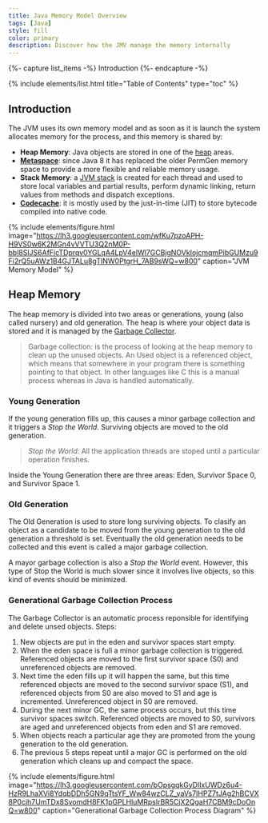 ```yaml
---
title: Java Memory Model Overview
tags: [Java]
style: fill
color: primary
description: Discover how the JMV manage the memory internally
---
```


{%- capture list_items -%}
Introduction
{%- endcapture -%}

{% include elements/list.html title="Table of Contents" type="toc" %}

## Introduction

The JVM uses its own memory model and as soon as it is launch the system allocates memory for the process, and this memory is shared by:
- **Heap Memory**: Java objects are stored in one of the [heap](https://docs.oracle.com/javase/specs/jvms/se8/html/jvms-2.html#jvms-2.5.3) areas.
- **[Metaspace](https://www.baeldung.com/java-permgen-metaspace)**: since Java 8 it has replaced the older PermGen memory space to provide a more flexible and reliable memory usage.
- **Stack Memory**: a [JVM stack](https://docs.oracle.com/javase/specs/jvms/se8/html/jvms-2.html#jvms-2.5.2) is created for each thread and used to store local variables and partial results, perform dynamic linking, return values from methods and dispatch exceptions.
- **[Codecache](https://docs.oracle.com/javase/8/embedded/develop-apps-platforms/codecache.htm)**: it is mostly used by the just-in-time (JIT) to store bytecode compiled into native code.

{% include elements/figure.html image="https://lh3.googleusercontent.com/wfKu7pzoAPH-H9VS0w6K2MGn4vVVTU3Q2nM0P-bbl8SlJS6AfFicTDprqv0YGLqA4LpV4elWl7GCBjgNOVkIojcmqmPibGUMzu9Fi2rQ5uAWz1B4GJTALu8gTINW0PtgrH_7AB9sWQ=w800" caption="JVM Memory Model" %}

## Heap Memory

The heap memory is divided into two areas or generations, young (also called nursery) and old generation.  The heap is where your object data is stored and it is managed by the [Garbage Collector](https://www.oracle.com/webfolder/technetwork/tutorials/obe/java/gc01/index.html).

>Garbage collection: is the process of looking at the heap memory to clean up the unused objects. An Used object is a referenced object, which means that  somewhere in your program there is something pointing to that object. In other languages like C this is a manual process whereas in Java is handled automatically.

### Young Generation

If the young generation fills up, this causes a minor garbage collection and it triggers a _Stop the World_. Surviving objects are moved to the old generation.

>_Stop the World_: All the application threads are stoped until a particular operation finishes.

Inside the Young Generation there are three areas: Eden, Survivor Space 0, and Survivor Space 1.

### Old Generation

The Old Generation is used to store long surviving objects. To clasify an object as a candidate to be moved from the young generation to the old generation a threshold is set. Eventually the old generation needs to be collected and this event is called a major garbage collection.

A mayor garbage collection is also a _Stop the World_ event. However, this type of Stop the World is much slower since it involves live objects, so this kind of events should be minimized.

### Generational Garbage Collection Process

The Garbage Collector is an automatic process reponsible for identifying and delete unsed objects. Steps:

1. New objects are put in the eden and survivor spaces start empty.
2. When the eden space is full a minor garbage collection is triggered. Referenced objects are moved to the first survivor space (S0) and unreferenced objects are removed.
3. Next time the eden fills up it will happen the same, but this time referenced objects are moved to the second survivor space (S1), and referenced objects from S0 are also moved to S1 and age is incremented. Unreferenced object in S0 are removed.
4. During the next minor GC, the same process occurs, but this time survivor spaces switch. Referenced objects are moved to S0, survivors are aged and unreferenced objects from eden and S1 are removed.
5. When objects reach a particular age they are promoted from the young generation to the old generation.
6. The previous 5 steps repeat until a major GC is performed on the old generation which cleans up and compact the space.

{% include elements/figure.html image="https://lh3.googleusercontent.com/bOpsgqkGyDlIxUWDz6u4-HzR9LhaXVi8YdqbDDh5GN9qTtsYF_Ww84wzCLZ_yaVs7IHPZ7tJAg2hBCVX8P0cjh7UmTDx8SvomdH8FK1pGPLHluMRpslrBR5CjX2QgaH7CBM9cDoOnQ=w800" caption="Generational Garbage Collection Process Diagram" %}
